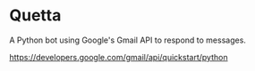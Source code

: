 # Quetta

A Python bot using Google's Gmail API to respond to messages.


https://developers.google.com/gmail/api/quickstart/python

